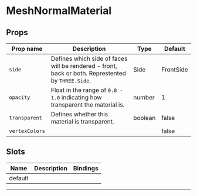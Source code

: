 # MeshNormalMaterial

## Props

| Prop name    | Description                                                                                       | Type    | Default   |
| ------------ | ------------------------------------------------------------------------------------------------- | ------- | --------- |
|` side         `| Defines which side of faces will be rendered - front, back or both. Represtented by `THREE.Side`. | Side    | FrontSide |
|` opacity      `| Float in the range of `0.0 - 1.0` indicating how transparent the material is.                     | number  | 1         |
|` transparent  `| Defines whether this material is transparent.                                                     | boolean | false     |
|` vertexColors `|                                                                                                   |         | false     |

## Slots

| Name    | Description | Bindings |
| ------- | ----------- | -------- |
| default |             |          |

---

